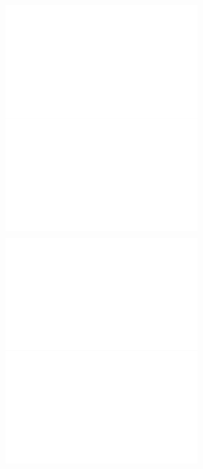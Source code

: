 ![](https://raw.githubusercontent.com/ewilliamsfleetio/stats/master/generated/overview.svg#gh-dark-mode-only)
![](https://raw.githubusercontent.com/ewilliamsfleetio/stats/master/generated/overview.svg#gh-light-mode-only)

![](https://raw.githubusercontent.com/ewilliamsfleetio/stats/master/generated/languages.svg#gh-dark-mode-only)
![](https://raw.githubusercontent.com/ewilliamsfleetio/stats/master/generated/languages.svg#gh-light-mode-only)
